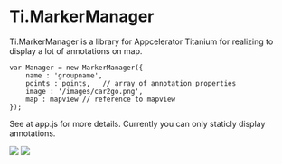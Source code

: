 Ti.MarkerManager
================

Ti.MarkerManager is a library for Appcelerator Titanium for realizing to display a lot of annotations on map.


~~~
var Manager = new MarkerManager({
    name : 'groupname',
    points : points,   // array of annotation properties
    image : '/images/car2go.png',
    map : mapview // reference to mapview
});

~~~

See at app.js for more details. Currently you can only staticly display annotations. 

![](https://raw.githubusercontent.com/AppWerft/Ti.MarkerManager/master/screens/Screenshot_2015-05-26-15-25-20.png)
![](https://raw.githubusercontent.com/AppWerft/Ti.MarkerManager/master/screens/Screenshot_2015-05-26-15-25-29.png)
